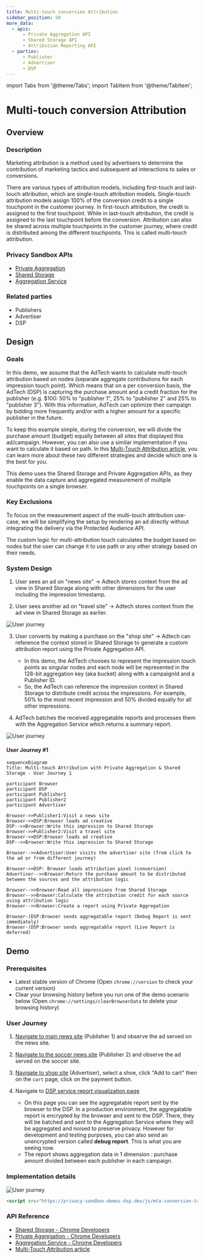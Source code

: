 ```yaml
---
title: Multi-touch conversion Attribution
sidebar_position: 50
more_data:
  - apis:
      - Private Aggregation API
      - Shared Storage API
      - Attribution Reporting API
  - parties:
      - Publisher
      - Advertiser
      - DSP
---
```


import Tabs from '@theme/Tabs'; import TabItem from '@theme/TabItem';

# Multi-touch conversion Attribution

<Tabs>
<TabItem value="overview" label="Overview" default>

## Overview

### Description

Marketing attribution is a method used by advertisers to determine the contribution of marketing tactics and subsequent ad interactions to sales or
conversions.

There are various types of attribution models, including first-touch and last-touch attribution, which are single-touch attribution models.
Single-touch attribution models assign 100% of the conversion credit to a single touchpoint in the customer journey. In first-touch attribution, the
credit is assigned to the first touchpoint. While in last-touch attribution, the credit is assigned to the last touchpoint before the conversion.
Attribution can also be shared across multiple touchpoints in the customer journey, where credit is distributed among the different touchpoints. This
is called multi-touch attribution.

### Privacy Sandbox APIs

- [Private Aggregation](https://privacysandbox.google.com/relevance/private-aggregation)
- [Shared Storage](https://privacysandbox.google.com/relevance/shared-storage)
- [Aggregation Service](https://privacysandbox.google.com/relevance/aggregation-service)

### Related parties

- Publishers
- Advertiser
- DSP

</TabItem>
<TabItem value="design" label="Design">

## Design

### Goals

In this demo, we assume that the AdTech wants to calculate multi-touch attribution based on nodes (separate aggregate contributions for each
impression touch point). Which means that on a per conversion basis, the AdTech (DSP) is capturing the purchase amount and a credit fraction for the
publisher (e.g. $100: 50% to "publisher 1", 25% to "publisher 2" and 25% to "publisher 3"). With this information, AdTech can optimize their campaign
by bidding more frequently and/or with a higher amount for a specific publisher in the future.

To keep this example simple, during the conversion, we will divide the purchase amount (budget) equally between all sites that displayed this
ad/campaign. However, you can also use a similar implementation if you want to calculate it based on path. In this
[Multi-Touch Attribution article](https://privacysandbox.google.com/private-advertising/private-aggregation/multi-touch-attribution), you can learn
more about these two different strategies and decide which one is the best for you.

This demo uses the Shared Storage and Private Aggregation APIs, as they enable the data capture and aggregated measurement of multiple touchpoints on
a single browser.

### Key Exclusions

To focus on the measurement aspect of the multi-touch attribution use-case, we will be simplifying the setup by rendering an ad directly without
integrating the delivery via the Protected Audience API.

The custom logic for multi-attribution touch calculates the budget based on nodes but the user can change it to use path or any other strategy based
on their needs.

### System Design

1. User sees an ad on "news site" → Adtech stores context from the ad view in Shared Storage along with other dimensions for the user including the
   impression timestamp.

2. User sees another ad on "travel site" → Adtech stores context from the ad view in Shared Storage as earlier.

![User journey](./img/multi-touch-attribution-user-journey.png)

3. User converts by making a purchase on the "shop site" → Adtech can reference the context stored in Shared Storage to generate a custom attribution
   report using the Private Aggregation API.

   - In this demo, the AdTech chooses to represent the impression touch points as singular nodes and each node will be represented in the 128-bit
     aggregation key (aka bucket) along with a campaignId and a Publisher ID.
   - So, the AdTech can reference the impression context in Shared Storage to distribute credit across the impressions. For example, 50% to the most
     recent impression and 50% divided equally for all other impressions.

4. AdTech batches the received aggregatable reports and processes them with the Aggregation Service which returns a summary report.

![User journey](./img/multi-touch-attribution-system-design.png)

#### User Journey #1

```mermaid
sequenceDiagram
Title: Multi-touch Attribution with Private Aggregation & Shared Storage - User Journey 1

participant Browser
participant DSP
participant Publisher1
participant Publisher2
participant Advertiser

Browser->>Publisher1:Visit a news site
Browser->>DSP:Browser loads ad creative
DSP-->>Browser:Write this impression to Shared Storage
Browser->>Publisher2:Visit a travel site
Browser->>DSP:Browser loads ad creative
DSP-->>Browser:Write this impression to Shared Storage

Browser-->>Advertiser:User visits the advertiser site (from click to the ad or from different journey)

Browser->>DSP: Browser loads attribution pixel (conversion)
Advertiser-->>Browser:Return the purchase amount to be distributed between the sources and the attribution logic

Browser-->>Browser:Read all impressions from Shared Storage
Browser-->>Browser:Calculate the attribution credit for each source using attribution logic
Browser-->>Browser:Create a report using Private Aggregation

Browser-)DSP:Browser sends aggregatable report (Debug Report is sent immediately)
Browser-)DSP:Browser sends aggregatable report (Live Report is deferred)

```

</TabItem>
<TabItem value="demo" label="Demo">

## Demo

### Prerequisites

- Latest stable version of Chrome (Open `chrome://version` to check your current version)
- Clear your browsing history before you run one of the demo scenario below (Open `chrome://settings/clearBrowserData` to delete your browsing
  history)

### User Journey

1. [Navigate to main news site](https://privacy-sandbox-demos-news.dev/mmt-multi-touch-attribution) (Publisher 1) and observe the ad served on the
   news site.

2. [Navigate to the soccer news site](https://soccer.privacy-sandbox-demos-news.dev/mmt-multi-touch-attribution) (Publisher 2) and observe the ad
   served on the soccer site.

3. [Navigate to shop site](https://privacy-sandbox-demos-shop.dev/) (Advertiser), select a shoe, click "Add to cart" then on the `cart` page, click on
   the payment button.

4. Navigate to [DSP service report visualization page](https://privacy-sandbox-demos-dsp.dev/reports)
   - On this page you can see the aggregatable report sent by the browser to the DSP. In a production environment, the aggregatable report is
     encrypted by the browser and sent to the DSP. There, they will be batched and sent to the Aggregation Service where they will be aggregated and
     noised to preserve privacy. However for development and testing purposes, you can also send an unencrypted version called **debug report**. This
     is what you are seeing now.
   - The report shows aggregation data in 1 dimension : purchase amount divided between each publisher in each campaign.

### Implementation details

![User journey](./img/multi-touch-attribution-implementation-details.png)

```html
<script src="https://privacy-sandbox-demos-dsp.dev/js/mta-conversion-tag.js" ></script>
```

### API Reference

- [Shared Storage - Chrome Developers](https://privacysandbox.google.com/relevance/shared-storage)
- [Private Aggregation - Chrome Developers](https://privacysandbox.google.com/relevance/private-aggregation)
- [Aggregation Service - Chrome Developers](https://privacysandbox.google.com/relevance/aggregation-service)
- [Multi-Touch Attribution article](https://privacysandbox.google.com/private-advertising/private-aggregation/multi-touch-attribution)

</TabItem>
</Tabs>
